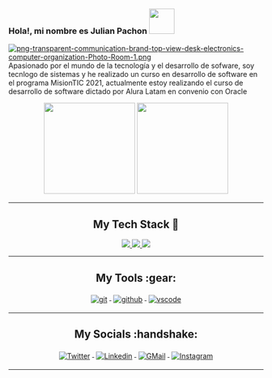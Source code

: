 ### Hola!, mi nombre es Julian Pachon <img src="https://media.giphy.com/media/mGcNjsfWAjY5AEZNw6/giphy.gif" width="50">

[![png-transparent-communication-brand-top-view-desk-electronics-computer-organization-Photo-Room-1.png](https://i.postimg.cc/zD2HDwTb/png-transparent-communication-brand-top-view-desk-electronics-computer-organization-Photo-Room-1.png)](https://postimg.cc/nM7h0DRp)
Apasionado por el mundo de la tecnología y el desarrollo de sofware, soy tecnlogo de sistemas y he realizado un curso en desarrollo de software en el programa MisionTIC 2021, actualmente estoy realizando el curso de desarrollo de software dictado por Alura Latam en convenio con Oracle


<div align="center">
  <img height="180em" src="https://github-readme-stats.vercel.app/api?username=juliantm&show_icons=true&theme=dracula&include_all_commits=true&count_private=true"/>
  <img height="180em" src="https://github-readme-stats.vercel.app/api/top-langs/?username=juliantm&layout=compact&langs_count=7&theme=dracula"/>
</div>

---
<!-- Badges used from https://github.com/klaasnicolaas/ColoredBadges -->
<h2 align="center">My Tech Stack 🧰</h2>
<p align="center">
<a href="#">
<img src="https://raw.githubusercontent.com/klaasnicolaas/ColoredBadges/master/svg/dev/languages/html.svg">
</a>
<a href="#">
<img src="https://raw.githubusercontent.com/klaasnicolaas/ColoredBadges/master/svg/dev/languages/css3.svg">
</a>
<a href="#">
<img src="https://raw.githubusercontent.com/klaasnicolaas/ColoredBadges/master/svg/dev/languages/js.svg">
</a>
</p>

---

<h2 align="center">My Tools :gear: </h2>
<p align="center">
<a href="#">
<img src="https://raw.githubusercontent.com/klaasnicolaas/ColoredBadges/prod/svg/dev/tools/git.svg" alt="git" style="vertical-align:top; margin:4px">
</a>
<a href="#">
<img src="https://raw.githubusercontent.com/klaasnicolaas/ColoredBadges/prod/svg/dev/services/github.svg" alt="github" style="vertical-align:top; margin:4px">
</a>
<a href="#">
<img src="https://raw.githubusercontent.com/klaasnicolaas/ColoredBadges/master/svg/dev/tools/visualstudio_code.svg" alt="vscode" style="vertical-align:top; margin:4px">
</a>
</p>

---

<h2 align="center">My Socials :handshake: </h2>
<p align="center">
<a href="https://twitter.com/Julian_TM99">
<img src="https://raw.githubusercontent.com/klaasnicolaas/ColoredBadges/master/svg/social/twitter.svg" alt="Twitter" style="vertical-align:top; margin:4px">
</a>
<a href="https://www.linkedin.com/in/julian-pachón-78ab9b193/">
<img src="https://raw.githubusercontent.com/klaasnicolaas/ColoredBadges/master/svg/social/linkedin.svg" alt="Linkedin" style="vertical-align:top; margin:4px">
</a>
<a href="mailto:jpachonl99@gmail.com">
<img src="https://raw.githubusercontent.com/klaasnicolaas/ColoredBadges/prod/svg/social/gmail.svg" alt="GMail" style="vertical-align:top; margin:4px">
</a>
<a href="https://www.instagram.com/jotta_tm/?hl=es-la">
<img src="https://raw.githubusercontent.com/klaasnicolaas/ColoredBadges/prod/svg/social/instagram.svg" alt="Instagram" style="vertical-align:top; margin:4px">
</a>
</p>

---
